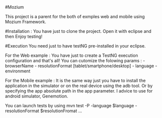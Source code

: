 #Mozium

This project is a parent for the both of exmples web and mobile using Mozium Framework.

#Installation : 
You have just to clone the project. Open it with eclipse and then Enjoy testing!

#Execution
You need just to have testNG pre-installed in your eclipse.

For the Web example : You have just to create a TestNG execution configuration and that's all!
You can cutomize the folowing params : 
	- browserName
	- resolutionFormat [tablet/smartphone/desktop]
	- language
	- environment
	
For the Mobile example : It is the same way just you have to install the application in the simulator or on the real device using the adb tool.
Or by specifying the app absolute path in the app parameter.
I advice to use for android simulator, Genemotion.

You can launch tests by using mvn test -P<profileName> -language $language -resolutionFormat $resolutionFromat ...
